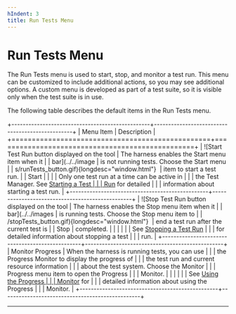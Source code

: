 ```yaml
---
hIndent: 3
title: Run Tests Menu
---
```


# Run Tests Menu

The Run Tests menu is used to start, stop, and monitor a test run. This menu can be customized to
include additional actions, so you may see additional options. A custom menu is developed as part of
a test suite, so it is visible only when the test suite is in use.

The following table describes the default items in the Run Tests menu.

+-------------------------------------------------+-------------------------------------------------+
| Menu Item                                       | Description                                     |
+=================================================+=================================================+
| ![Start Test Run button displayed on the tool   | The harness enables the Start menu item when it |
| bar](../../image                                | is not running tests. Choose the Start menu     |
| s/runTests_button.gif){longdesc="window.html"}  | item to start a test run.                       |
| Start                                           |                                                 |
|                                                 | Only one test run at a time can be active in    |
|                                                 | the Test Manager. See [Starting a Test          |
|                                                 | Run](../run/starting.html) for detailed         |
|                                                 | information about starting a test run.          |
+-------------------------------------------------+-------------------------------------------------+
| ![Stop Test Run button displayed on the tool    | The harness enables the Stop menu item when it  |
| bar](../../images                               | is running tests. Choose the Stop menu item to  |
| /stopTests_button.gif){longdesc="window.html"}  | end a test run after the current test is        |
| Stop                                            | completed.                                      |
|                                                 |                                                 |
|                                                 | See [Stopping a Test Run](../run/stopping.html) |
|                                                 | for detailed information about stopping a test  |
|                                                 | run.                                            |
+-------------------------------------------------+-------------------------------------------------+
| Monitor Progress                                | When the harness is running tests, you can use  |
|                                                 | the Progress Monitor to display the progress of |
|                                                 | the test run and current resource information   |
|                                                 | about the test system. Choose the Monitor       |
|                                                 | Progress menu item to open the Progress         |
|                                                 | Monitor.                                        |
|                                                 |                                                 |
|                                                 | See [Using the Progress                         |
|                                                 | Monitor](../run/progressMonitor.html) for       |
|                                                 | detailed information about using the Progress   |
|                                                 | Monitor.                                        |
+-------------------------------------------------+-------------------------------------------------+

----------------------------------------------------------------------------------------------------


